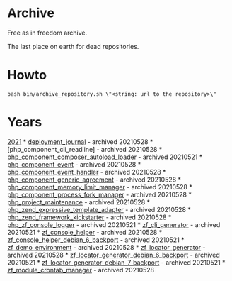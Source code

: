# Archive

Free as in freedom archive.

The last place on earth for dead repositories.

# Howto

```
bash bin/archive_repository.sh \"<string: url to the repository>\"
```

# Years

[2021](2021)
    * [deployment_journal](https://github.com/bazzline/deployment_journal) - archived 20210528
    * [php_component_cli_readline] - archived 20210528
    * [php_component_composer_autoload_loader](2021/php_component_composer_autoload_loader) - archived 20210521
    * [php_component_event](https://github.com/bazzline/php_component_event) - archived 20210528
    * [php_component_event_handler](https://github.com/bazzline/php_component_event_handler) - archived 20210528
    * [php_component_generic_agreement](https://github.com/bazzline/php_component_generic_agreement) - archived 20210528
    * [php_component_memory_limit_manager](https://github.com/bazzline/php_component_memory_limit_manager) - archived 20210528
    * [php_component_process_fork_manager](https://github.com/bazzline/php_component_process_fork_manager) - archived 20210528
    * [php_project_maintenance](https://github.com/bazzline/php_project_maintenance) - archived 20210528
    * [php_zend_expressive_template_adapter](https://github.com/bazzline/php_zend_expressive_template_adapter) - archived 20210528
    * [php_zend_framework_kickstarter](https://github.com/bazzline/php_zend_framework_kickstarter) - archived 20210528
    * [php_zf_console_logger](2021/php_zf_console_logger) - archived 20210521
    * [zf_cli_generator](2021/zf_cli_generator) - archived 20210521
    * [zf_console_helper](https://github.com/bazzline/zf_console_helper) - archived 20210528
    * [zf_console_helper_debian_6_backport](2021/zf_console_helper_debian_6_backport) - archived 20210521
    * [zf_demo_environment](https://github.com/bazzline/zf_demo_environment) - archived 20210528
    * [zf_locator_generator](https://github.com/bazzline/zf_locator_generator) - archived 20210528
    * [zf_locator_generator_debian_6_backport](2021/zf_locator_generator_debian_6_backport) - archived 20210521
    * [zf_locator_generator_debian_7_backport](2021/zf_locator_generator_debian_7_backport) - archived 20210521
    * [zf_module_crontab_manager](https://github.com/bazzline/zf_module_crontab_manager) - archived 20210528
